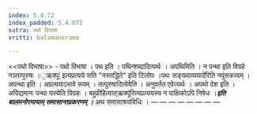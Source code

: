 ```yaml
---
index: 5.4.72
index_padded: 5.4.072
sutra: पथो विभाषा
vritti: balamanorama

---
```

<<पथो विभाषा>> - पथो विभाषा । पथ इति । पथिन्शब्दादित्यर्थः । अपथिमिति । न पन्था इति विग्रहे नञ्तत्पुरुषः ।॒ऋक्पूः॑ इत्यप्रत्यये सति "नस्तद्धिते" इति टिलोपः ।पथः सङ्ख्याव्ययादे॑रिति नपुंसकत्वम् । अपन्था इति । अप्रत्ययाऽभावे रूपम् । तत्पुरुषादित्येवेति । अनुवर्तत एवेत्यर्थः । अपथो देश इति । अविद्यमानः पन्था यस्येति विग्रहः । बहुव्रीहित्वात्ऋक्पू॑रित्यप्रत्ययस्य न पाक्षिकोऽपि निषेधः ।*****इति बालमनोरमायाम् समासान्तप्रकरणम् ।***** अथ समासाश्रयविधिः । —  —  —  —  —  —  —  — 